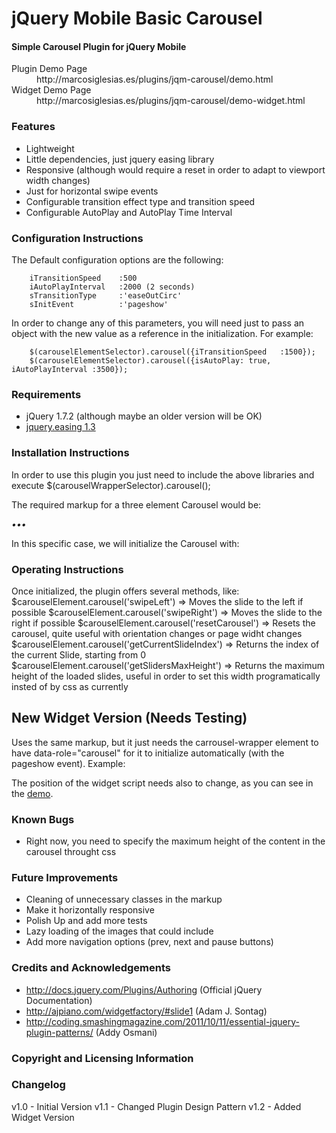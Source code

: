 # jQuery Mobile Basic Carousel

#### Simple Carousel Plugin for jQuery Mobile

<dl>
  <dt>Plugin Demo Page</dt>
  <dd>http://marcosiglesias.es/plugins/jqm-carousel/demo.html</dd>
  <dt>Widget Demo Page</dt>
  <dd>http://marcosiglesias.es/plugins/jqm-carousel/demo-widget.html</dd>
</dl>

### Features
 - Lightweight 
 - Little dependencies, just jquery easing library
 - Responsive (although would require a reset in order to adapt to viewport width changes)
 - Just for horizontal swipe events
 - Configurable transition effect type and transition speed
 - Configurable AutoPlay and AutoPlay Time Interval

### Configuration Instructions

The Default configuration options are the following:
	
		iTransitionSpeed	:500
		iAutoPlayInterval	:2000 (2 seconds)
		sTransitionType		:'easeOutCirc'
		sInitEvent			:'pageshow'
	
In order to change any of this parameters, you will need just to pass an object with the new value as a reference in the initialization. For example:

		$(carouselElementSelector).carousel({iTransitionSpeed	:1500});
		$(carouselElementSelector).carousel({isAutoPlay: true, iAutoPlayInterval :3500});

### Requirements

* jQuery 1.7.2 (although maybe an older version will be OK)
* <a href="http://gsgd.co.uk/sandbox/jquery/easing/" title="Check jQuery Easing Plugin Homepage">jquery.easing 1.3</a>
	
### Installation Instructions

In order to use this plugin you just need to include the above libraries and execute 
 		$(carouselWrapperSelector).carousel();
 		
The required markup for a three element Carousel would be:
		<div class="carousel-wrapper">
			<div class="carousel" id="carousel">
				<div id="slide-0" class="slide" >
					<div class="slide-container"></div>
				</div>
				<div id="slide-1" class="slide" >
					<div class="slide-container"></div>
				</div>
				<div id="slide-2" class="slide" >
					<div class="slide-container"></div>
				</div>
			</div>
		</div>
		<nav class="carousel-position">
			<span id="position"><em class="on">•</em><em>•</em><em>•</em></span>
		</nav>

In this specific case, we will initialize the Carousel with:
		<script>
			(function($){
				$(".carousel-wrappper").carousel();
			})(jQuery);
		</script>
	
### Operating Instructions

Once initialized, the plugin offers several methods, like:
		$carouselElement.carousel('swipeLeft')				=> Moves the slide to the left if possible
		$carouselElement.carousel('swipeRight')				=> Moves the slide to the right if possible
		$carouselElement.carousel('resetCarousel')			=> Resets the carousel, quite useful with orientation changes or page widht changes
		$carouselElement.carousel('getCurrentSlideIndex')	=> Returns the index of the current Slide, starting from 0
		$carouselElement.carousel('getSlidersMaxHeight')	=> Returns the maximum height of the loaded slides, useful in order to set this width programatically insted of by css as currently
		
New Widget Version (Needs Testing)
----------------------------------

Uses the same markup, but it just needs the carrousel-wrapper element to have data-role="carousel" for it to initialize automatically (with the pageshow event). Example:

<div class="carousel-wrapper" data-role="carousel">

The position of the widget script needs also to change, as you can see in the <a href="http://marcosiglesias.es/plugins/jqm-carousel/demo-widget.html" title="demo widget page">demo</a>.

### Known Bugs
	
* Right now, you need to specify the maximum height of the content in the carousel throught css

### Future Improvements
	
* Cleaning of unnecessary classes in the markup
* Make it horizontally responsive
* Polish Up and add more tests
* Lazy loading of the images that could include
* Add more navigation options (prev, next and pause buttons)

### Credits and Acknowledgements

* http://docs.jquery.com/Plugins/Authoring (Official jQuery Documentation)
* http://ajpiano.com/widgetfactory/#slide1 (Adam J. Sontag)
* http://coding.smashingmagazine.com/2011/10/11/essential-jquery-plugin-patterns/ (Addy Osmani)
 		
### Copyright and Licensing Information

### Changelog

v1.0 - Initial Version
v1.1 - Changed Plugin Design Pattern
v1.2 - Added Widget Version